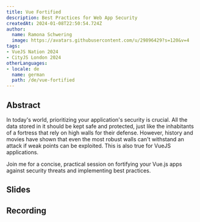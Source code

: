 ```yaml
---
title: Vue Fortified
description: Best Practices for Web App Security
createdAt: 2024-01-08T22:50:54.724Z
author:
  name: Ramona Schwering
  image: https://avatars.githubusercontent.com/u/29896429?s=120&v=4
tags:
- VueJS Nation 2024
- CityJS London 2024
otherLanguages:
- locale: de
  name: german
  path: /de/vue-fortified
---
```


## Abstract

In today's world, prioritizing your application's security is crucial. All the data stored in it should be kept safe and protected, just like the inhabitants of a fortress that rely on high walls for their defense. However, history and movies have shown that even the most robust walls can't withstand an attack if weak points can be exploited. This is also true for VueJS applications.

Join me for a concise, practical session on fortifying your Vue.js apps against security threats and implementing best practices.

## Slides

<media-grid :media="[{
name: 'Slides',
description: 'You can find the slides of the talk on speakerdeck',
url: 'https://speakerdeck.com/leichteckig/vue-fortified-best-practices-for-web-app-security'
}]"></media-grid>

## Recording

<media-grid :media="[{
name: 'VueJS Nation 2024',
url: 'https://www.youtube-nocookie.com/embed/l4U6zQAEckw'
}]"></media-grid>